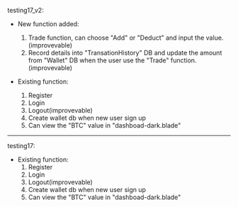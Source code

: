 testing17_v2:
  * New function added:
    1. Trade function, can choose "Add" or "Deduct" and input the value.(improvevable)
    2. Record details into "TransationHistory" DB and update the amount from "Wallet" DB when the user use the "Trade" function.(improvevable)

  * Existing function:
    1. Register
    2. Login
    3. Logout(improvevable)
    4. Create wallet db when new user sign up
    5. Can view the "BTC" value in "dashboad-dark.blade"

---------------------------------------------------------------------------------------------------------------------------

testing17:
  * Existing function:
    1. Register
    2. Login
    3. Logout(improvevable)
    4. Create wallet db when new user sign up
    5. Can view the "BTC" value in "dashboad-dark.blade"
